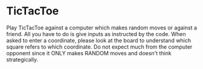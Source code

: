 # TicTacToe
Play TicTacToe against a computer which makes random moves or against a friend.
All you have to do is give inputs as instructed by the code.
When asked to enter a coordinate, please look at the board to understand which square refers to which coordinate.
Do not expect much from the computer opponent since it ONLY makes RANDOM moves and doesn't think strategically.

